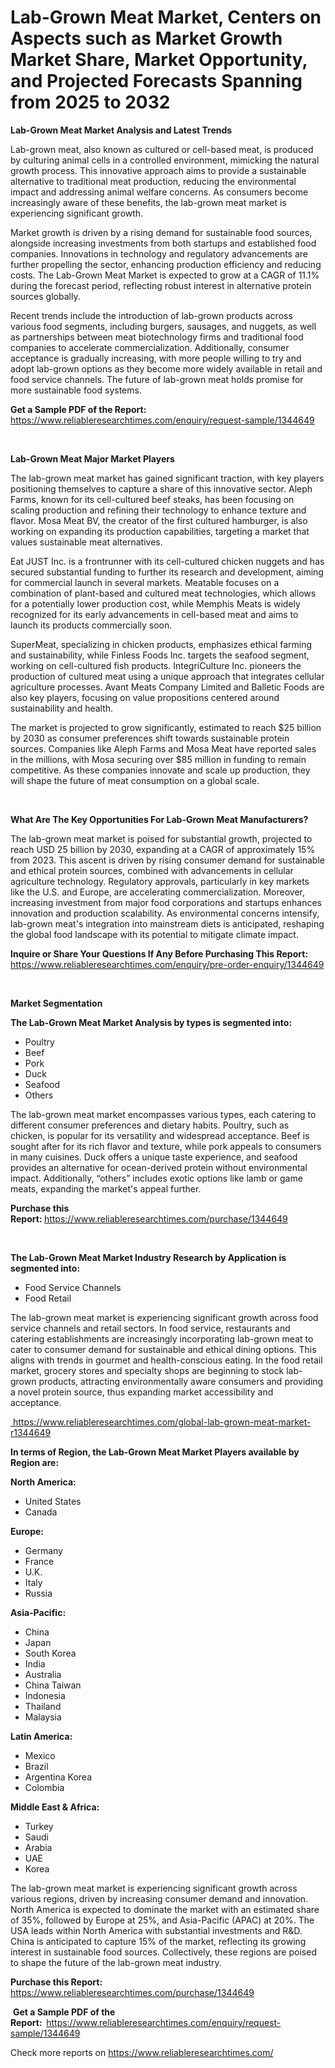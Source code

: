 <p><h1>Lab-Grown Meat Market, Centers on Aspects such as Market Growth Market Share, Market Opportunity, and Projected Forecasts Spanning from 2025 to 2032</h1></p><p><strong>Lab-Grown Meat Market Analysis and Latest Trends</strong></p>
<p><p>Lab-grown meat, also known as cultured or cell-based meat, is produced by culturing animal cells in a controlled environment, mimicking the natural growth process. This innovative approach aims to provide a sustainable alternative to traditional meat production, reducing the environmental impact and addressing animal welfare concerns. As consumers become increasingly aware of these benefits, the lab-grown meat market is experiencing significant growth.</p><p>Market growth is driven by a rising demand for sustainable food sources, alongside increasing investments from both startups and established food companies. Innovations in technology and regulatory advancements are further propelling the sector, enhancing production efficiency and reducing costs. The Lab-Grown Meat Market is expected to grow at a CAGR of 11.1% during the forecast period, reflecting robust interest in alternative protein sources globally.</p><p>Recent trends include the introduction of lab-grown products across various food segments, including burgers, sausages, and nuggets, as well as partnerships between meat biotechnology firms and traditional food companies to accelerate commercialization. Additionally, consumer acceptance is gradually increasing, with more people willing to try and adopt lab-grown options as they become more widely available in retail and food service channels. The future of lab-grown meat holds promise for more sustainable food systems.</p></p>
<p><strong>Get a Sample PDF of the Report:&nbsp;</strong> <a href="https://www.reliableresearchtimes.com/enquiry/request-sample/1344649?utm_campaign=3088&utm_medium=2&utm_source=Github&utm_content=ia&utm_term=24032025&utm_id=lab-grown-meat">https://www.reliableresearchtimes.com/enquiry/request-sample/1344649</a></p>
<p>&nbsp;</p>
<p><strong>Lab-Grown Meat Major Market Players</strong></p>
<p><p>The lab-grown meat market has gained significant traction, with key players positioning themselves to capture a share of this innovative sector. Aleph Farms, known for its cell-cultured beef steaks, has been focusing on scaling production and refining their technology to enhance texture and flavor. Mosa Meat BV, the creator of the first cultured hamburger, is also working on expanding its production capabilities, targeting a market that values sustainable meat alternatives. </p><p>Eat JUST Inc. is a frontrunner with its cell-cultured chicken nuggets and has secured substantial funding to further its research and development, aiming for commercial launch in several markets. Meatable focuses on a combination of plant-based and cultured meat technologies, which allows for a potentially lower production cost, while Memphis Meats is widely recognized for its early advancements in cell-based meat and aims to launch its products commercially soon.</p><p>SuperMeat, specializing in chicken products, emphasizes ethical farming and sustainability, while Finless Foods Inc. targets the seafood segment, working on cell-cultured fish products. IntegriCulture Inc. pioneers the production of cultured meat using a unique approach that integrates cellular agriculture processes. Avant Meats Company Limited and Balletic Foods are also key players, focusing on value propositions centered around sustainability and health.</p><p>The market is projected to grow significantly, estimated to reach $25 billion by 2030 as consumer preferences shift towards sustainable protein sources. Companies like Aleph Farms and Mosa Meat have reported sales in the millions, with Mosa securing over $85 million in funding to remain competitive. As these companies innovate and scale up production, they will shape the future of meat consumption on a global scale.</p></p>
<p>&nbsp;</p>
<p><strong>What Are The Key Opportunities For Lab-Grown Meat Manufacturers?</strong></p>
<p><p>The lab-grown meat market is poised for substantial growth, projected to reach USD 25 billion by 2030, expanding at a CAGR of approximately 15% from 2023. This ascent is driven by rising consumer demand for sustainable and ethical protein sources, combined with advancements in cellular agriculture technology. Regulatory approvals, particularly in key markets like the U.S. and Europe, are accelerating commercialization. Moreover, increasing investment from major food corporations and startups enhances innovation and production scalability. As environmental concerns intensify, lab-grown meat's integration into mainstream diets is anticipated, reshaping the global food landscape with its potential to mitigate climate impact.</p></p>
<p><strong>Inquire or Share Your Questions If Any Before Purchasing This Report:</strong> <a href="https://www.reliableresearchtimes.com/enquiry/pre-order-enquiry/1344649?utm_campaign=3088&utm_medium=2&utm_source=Github&utm_content=ia&utm_term=24032025&utm_id=lab-grown-meat">https://www.reliableresearchtimes.com/enquiry/pre-order-enquiry/1344649</a></p>
<p>&nbsp;</p>
<p><strong>Market Segmentation</strong></p>
<p><strong>The Lab-Grown Meat Market Analysis by types is segmented into:</strong></p>
<p><ul><li>Poultry</li><li>Beef</li><li>Pork</li><li>Duck</li><li>Seafood</li><li>Others</li></ul></p>
<p><p>The lab-grown meat market encompasses various types, each catering to different consumer preferences and dietary habits. Poultry, such as chicken, is popular for its versatility and widespread acceptance. Beef is sought after for its rich flavor and texture, while pork appeals to consumers in many cuisines. Duck offers a unique taste experience, and seafood provides an alternative for ocean-derived protein without environmental impact. Additionally, “others” includes exotic options like lamb or game meats, expanding the market's appeal further.</p></p>
<p><strong>Purchase this Report:&nbsp;</strong><a href="https://www.reliableresearchtimes.com/purchase/1344649?utm_campaign=3088&utm_medium=2&utm_source=Github&utm_content=ia&utm_term=24032025&utm_id=lab-grown-meat">https://www.reliableresearchtimes.com/purchase/1344649</a></p>
<p>&nbsp;</p>
<p><strong>The Lab-Grown Meat Market Industry Research by Application is segmented into:</strong></p>
<p><ul><li>Food Service Channels</li><li>Food Retail</li></ul></p>
<p><p>The lab-grown meat market is experiencing significant growth across food service channels and retail sectors. In food service, restaurants and catering establishments are increasingly incorporating lab-grown meat to cater to consumer demand for sustainable and ethical dining options. This aligns with trends in gourmet and health-conscious eating. In the food retail market, grocery stores and specialty shops are beginning to stock lab-grown products, attracting environmentally aware consumers and providing a novel protein source, thus expanding market accessibility and acceptance.</p></p>
<p><a href="https://www.reliableresearchtimes.com/global-lab-grown-meat-market-r1344649?utm_campaign=3088&utm_medium=2&utm_source=Github&utm_content=ia&utm_term=24032025&utm_id=lab-grown-meat">&nbsp;https://www.reliableresearchtimes.com/global-lab-grown-meat-market-r1344649</a></p>
<p><strong>In terms of Region, the Lab-Grown Meat Market Players available by Region are:</strong></p>
<p>
    <p> <strong> North America: </strong>
        <ul>
            <li>United States</li>
            <li>Canada</li>
        </ul>
        </p> 
    <p> <strong> Europe: </strong>
        <ul>
            <li>Germany</li>
            <li>France</li>
            <li>U.K.</li>
            <li>Italy</li>
            <li>Russia</li>
        </ul>
        </p> 
    <p> <strong> Asia-Pacific: </strong>
        <ul>
            <li>China</li>
            <li>Japan</li>
            <li>South Korea</li>
            <li>India</li>
            <li>Australia</li>
            <li>China Taiwan</li>
            <li>Indonesia</li>
            <li>Thailand</li>
            <li>Malaysia</li>
        </ul>
        </p> 
    <p> <strong> Latin America: </strong>
        <ul>
            <li>Mexico</li>
            <li>Brazil</li>
            <li>Argentina Korea</li>
            <li>Colombia</li>
        </ul>
        </p> 
    <p> <strong> Middle East & Africa: </strong>
        <ul>
            <li>Turkey</li>
            <li>Saudi</li>
            <li>Arabia</li>
            <li>UAE</li>
            <li>Korea</li>
        </ul>
    </p>
    </p>
<p><p>The lab-grown meat market is experiencing significant growth across various regions, driven by increasing consumer demand and innovation. North America is expected to dominate the market with an estimated share of 35%, followed by Europe at 25%, and Asia-Pacific (APAC) at 20%. The USA leads within North America with substantial investments and R&D. China is anticipated to capture 15% of the market, reflecting its growing interest in sustainable food sources. Collectively, these regions are poised to shape the future of the lab-grown meat industry.</p></p>
<p><strong>Purchase this Report: </strong><a href="https://www.reliableresearchtimes.com/purchase/1344649?utm_campaign=3088&utm_medium=2&utm_source=Github&utm_content=ia&utm_term=24032025&utm_id=lab-grown-meat">https://www.reliableresearchtimes.com/purchase/1344649</a></p>
<p>&nbsp;<strong>Get a Sample PDF of the Report:&nbsp;&nbsp;</strong><a href="https://www.reliableresearchtimes.com/enquiry/request-sample/1344649?utm_campaign=3088&utm_medium=2&utm_source=Github&utm_content=ia&utm_term=24032025&utm_id=lab-grown-meat">https://www.reliableresearchtimes.com/enquiry/request-sample/1344649</a></p>
<p><strong></strong></p>
<p>Check more reports on <a href="https://www.reliableresearchtimes.com/?utm_campaign=3088&utm_medium=2&utm_source=Github&utm_content=ia&utm_term=24032025&utm_id=lab-grown-meat">https://www.reliableresearchtimes.com/</a></p>